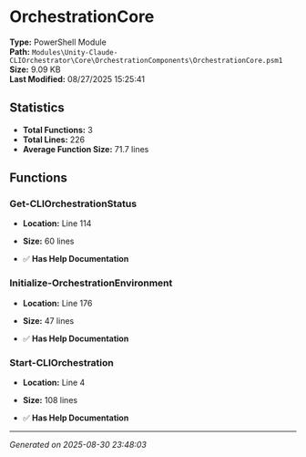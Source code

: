 # OrchestrationCore

**Type:** PowerShell Module  
**Path:** `Modules\Unity-Claude-CLIOrchestrator\Core\OrchestrationComponents\OrchestrationCore.psm1`  
**Size:** 9.09 KB  
**Last Modified:** 08/27/2025 15:25:41  

## Statistics

- **Total Functions:** 3
- **Total Lines:** 226
- **Average Function Size:** 71.7 lines

## Functions


### Get-CLIOrchestrationStatus

- **Location:** Line 114
- **Size:** 60 lines

- ✅ **Has Help Documentation** 
### Initialize-OrchestrationEnvironment

- **Location:** Line 176
- **Size:** 47 lines

- ✅ **Has Help Documentation** 
### Start-CLIOrchestration

- **Location:** Line 4
- **Size:** 108 lines

- ✅ **Has Help Documentation**

---
*Generated on 2025-08-30 23:48:03*
